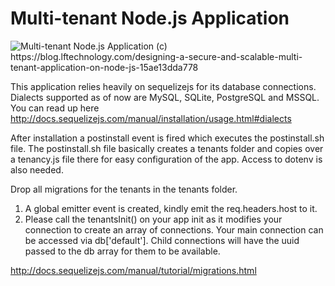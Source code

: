 # Multi-tenant Node.js Application

<img src="https://cdn-images-1.medium.com/max/1600/1*YJHmalZ71_3AekY06edhPg.png" alt="Multi-tenant Node.js Application">
(c) https://blog.lftechnology.com/designing-a-secure-and-scalable-multi-tenant-application-on-node-js-15ae13dda778

This application relies heavily on sequelizejs for its database connections. Dialects supported as of now are MySQL, SQLite, PostgreSQL and MSSQL. You can read up here http://docs.sequelizejs.com/manual/installation/usage.html#dialects

After installation a postinstall event is fired which executes the postinstall.sh file. The postinstall.sh file basically creates a tenants folder and copies over a tenancy.js file there for easy configuration of the app. Access to dotenv is also needed.

Drop all migrations for the tenants in the tenants folder.

1. A global emitter event is created, kindly emit the req.headers.host to it.
2. Please call the tenantsInit() on your app init as it modifies your connection to create an array of connections. Your main connection can be accessed via db['default']. Child connections will have the uuid passed to the db array for them to be available.


http://docs.sequelizejs.com/manual/tutorial/migrations.html